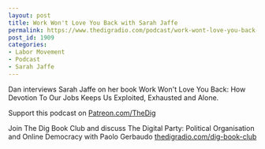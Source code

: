 ```yaml
---
layout: post
title: Work Won't Love You Back with Sarah Jaffe
permalink: https://www.thedigradio.com/podcast/work-wont-love-you-back-with-sarah-jaffe/index.html
post_id: 1909
categories: 
- Labor Movement
- Podcast
- Sarah Jaffe
---
```


Dan interviews Sarah Jaffe on her book 
Work Won't Love You Back: How Devotion To Our Jobs Keeps Us Exploited, Exhausted and Alone.

Support this podcast on 
[Patreon.com/TheDig](http://Patreon.com/TheDig)

Join The Dig Book Club and discuss The Digital Party: Political Organisation and Online Democracy with Paolo Gerbaudo 
[thedigradio.com/dig-book-club](http://thedigradio.com/dig-book-club)